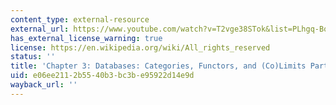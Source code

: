 ```yaml
---
content_type: external-resource
external_url: https://www.youtube.com/watch?v=T2vge38STok&list=PLhgq-BqyZ7i5lOqOqqRiS0U5SwTmPpHQ5&index=6&t=403s
has_external_license_warning: true
license: https://en.wikipedia.org/wiki/All_rights_reserved
status: ''
title: 'Chapter 3: Databases: Categories, Functors, and (Co)Limits Part 1'
uid: e06ee211-2b55-40b3-bc3b-e95922d14e9d
wayback_url: ''
---
```

